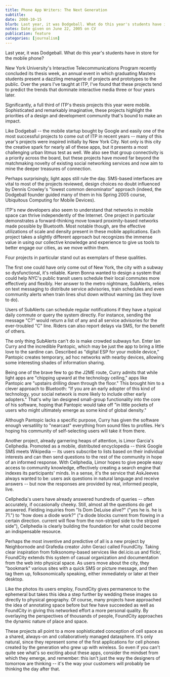 ```yaml
---
title: Phone App Writers: The Next Generation
subtitle: 
date: 2008-10-15
blurb: Last year, it was Dodgeball. What do this year's students have in store for the mobile phone?
notes: Date given on June 22, 2005 on CV
publication: feature
categories: [journalism]
---
```


Last year, it was Dodgeball. What do this year's students have in store for the mobile phone?

  
New York University's Interactive Telecommunications Program recently concluded its thesis week, an annual event in which graduating Masters students present a dazzling menagerie of projects and prototypes to the public. Over the years I've taught at ITP, I've found that these projects tend to predict the trends that dominate interactive media three or four years later.

Significantly, a full third of ITP's thesis projects this year were mobile. Sophisticated and remarkably imaginative, these projects highlight the priorities of a design and development community that's bound to make an impact.

Like Dodgeball -- the mobile startup bought by Google and easily one of the most successful projects to come out of ITP in recent years -- many of this year's projects were inspired initially by New York City. Not only is this city the creative spark for nearly all of these apps, but it presents a most challenging urban litmus test as well. We also see that group connectivity is a priority across the board, but these projects have moved far beyond the matchmaking novelty of existing social networking services and now aim to mine the deeper treasures of connection.

Perhaps surprisingly, light apps still rule the day. SMS-based interfaces are vital to most of the projects reviewed, design choices no doubt influenced by Dennis Crowley's "lowest common denominator" approach (indeed, the Dodgeball founder guided many of them in his Spring 2005 course, Ubiquitous Computing for Mobile Devices).

ITP's new developers also seem to understand that networks in mobile space can thrive independently of the Internet. One project in particular demonstrates a forward-thinking move toward proximity-based networks made possible by Bluetooth. Most notable though, are the effective utilizations of scale and density present in these mobile applications. Each project takes a slightly different approach but recognizes the immense value in using our collective knowledge and experience to give us tools to better engage our cities, as we move within them.

Four projects in particular stand out as exemplars of these qualities.

The first one could have only come out of New York, the city with a subway so dysfunctional, it's reliable. Karen Bonna wanted to design a system that could help NYC's public transit users schedule their local commutes more effectively and flexibly. Her answer to the metro nightmare, SubAlerts, relies on text messaging to distribute service advisories, train schedules and even community alerts when train lines shut down without warning (as they love to do).

Users of SubAlerts can schedule regular notifications if they have a typical daily commute or query the system directly. For instance, sending the message "C?" would return a list of any and all service advisories for the ever-troubled "C" line. Riders can also report delays via SMS, for the benefit of others.

The only thing SubAlerts can't do is make crowded subways fun. Enter Ian Curry and the incredible Pantopic, which may be just the app to bring a little love to the sardine can. Described as "digital ESP for your mobile device," Pantopic creates temporary, ad hoc networks with nearby devices, allowing some interesting shades of information sharing.

Being one of the brave few to go the J2ME route, Curry admits that while light apps are "chipping upward at the technology ceiling," apps like Pantopic are "upstairs drilling down through the floor." This brought him to a clever approach to Bluetooth: "If you are an early adopter of this kind of technology, your social network is more likely to include other early adopters." That's why Ian designed small-group functionality into the core of his software, hoping that Pantopic would take off "in little pockets of users who might ultimately emerge as some kind of global density."

Although Pantopic lacks a specific purpose, Curry has given the software enough versatility to "nearcast" everything from sound files to profiles. He's hoping his community of self-selecting users will take it from there.

Another project, already garnering heaps of attention, is Limor Garcia's Cellphedia. Promoted as a mobile, distributed encyclopedia -- think Google SMS meets Wikipedia -- its users subscribe to lists based on their individual interests and can then send questions to the rest of the community in hope of an informed response. With Cellphedia, Limor hopes to give people easy access to community knowledge, effectively creating a search engine that indexes its participants' minds. In a sense, it's the service that AskJeeves always wanted to be: users ask questions in natural language and receive answers -- but now the responses are provided by real, informed people, live.

Cellphedia's users have already answered hundreds of queries -- often accurately, if occasionally cheeky. Still, almost all the questions do get answered. Fielding inquiries from "Is Dom DeLuise alive?" ("yes he is. he is 71.") to "how does a diode work?" ("a diode blocks current from flowing in a certain direction. current will flow from the non-striped side to the striped side"), Cellphedia is clearly building the foundation for what could become an indispensable resource.

Perhaps the most inventive and predictive of all is a new project by Neighbornode and Grafedia creator John Geraci called FoundCity. Taking clear inspiration from folksonomy-based services like del.icio.us and flickr, FoundCity extends this system of casual organization and documentation from the web into physical space. As users move about the city, they "bookmark" various sites with a quick SMS or picture message, and then tag them up, folksonomically speaking, either immediately or later at their desktop.

Like the photos its users employ, FoundCity gives permanence to the ephemeral but takes this idea a step further by wedding these images so directly to physical geography. Of course, many projects have approached the idea of annotating space before but few have succeeded as well as FoundCity in giving this networked effort a more personal quality. By overlaying the perspectives of thousands of people, FoundCity approaches the dynamic nature of place and space.

These projects all point to a more sophisticated conception of cell space as a shared, always-on and collaboratively managed datasphere. It's only natural, since they represent some of the first applications for cell phones created by the generation who grew up with wireless. So even if you can't quite see what's so exciting about these apps, consider the mindset from which they emerge, and remember: this isn't just the way the designers of tomorrow are thinking -- it's the way your customers will probably be thinking the day after that.
